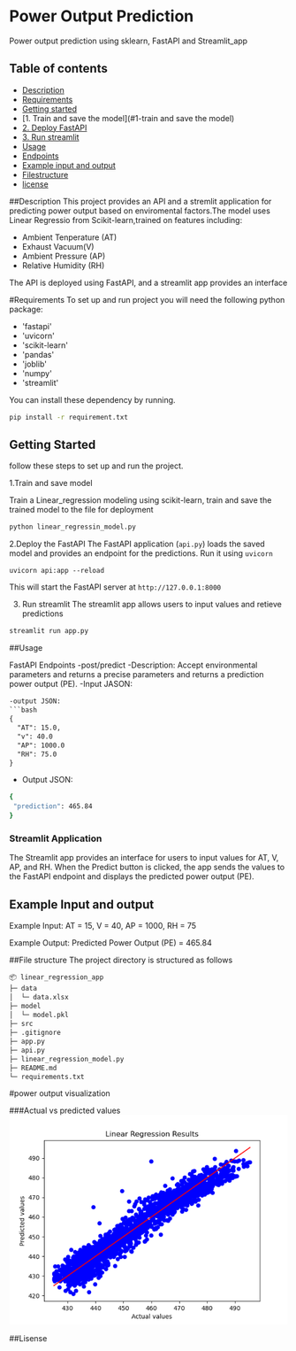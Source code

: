 # Power Output Prediction
Power output prediction using sklearn, FastAPI and Streamlit_app

## Table of contents
- [Description](#description)
- [Requirements](#requirements)
- [Getting started](#getting-started)
- [1. Train and save the model](#1-train and save the model)
- [2. Deploy FastAPI](#2-deploy-fastapi)
- [3. Run streamlit](#3-streamlit)
- [Usage](#usage)
- [Endpoints](#endpoints)
- [Example input and output](#example-input-and-output)
- [Filestructure](#file-structure)
- [license](#lisence)

##Description
This project provides an API and a stremlit application for predicting power output based on enviromental factors.The model uses Linear Regressio from Scikit-learn,trained on features including:

- Ambient Tenperature (AT)
- Exhaust Vacuum(V)
- Ambient Pressure (AP)
- Relative Humidity (RH)

The API is deployed using FastAPI, and a streamlit app provides an interface

#Requirements
To set up and run project you will need the following python package:
- 'fastapi'
-  'uvicorn'
-  'scikit-learn'
-  'pandas'
-  'joblib'
-  'numpy'
-  'streamlit'

You can install these dependency by running.
```bash
pip install -r requirement.txt
```
## Getting Started
follow these steps to set up and run the project.

1.Train and save model

Train a Linear_regression modeling using scikit-learn, train and save the trained model to the file for deployment
```bash
python linear_regressin_model.py
```

2.Deploy the FastAPI
The FastAPI application (`api.py`) loads the saved model and provides an endpoint for the predictions. Run it using `uvicorn`
```commandline
uvicorn api:app --reload
```
This will start the FastAPI server at   `http://127.0.0.1:8000`

3. Run streamlit
The streamlit app allows users to input values and retieve predictions
```bash
streamlit run app.py
```

##Usage

FastAPI Endpoints
-post/predict
-Description: Accept environmental parameters and returns a precise parameters and returns a prediction power output (PE).
-Input JASON:
```
-output JSON:
```bash
{
  "AT": 15.0,
  "v": 40.0
  "AP": 1000.0
  "RH": 75.0
}
```
- Output JSON:
```bash
{
 "prediction": 465.84
}
```

### Streamlit Application

The Streamlit app provides an interface for users to input values for AT, V, AP, and RH. When the Predict button is clicked, the app sends the values to the FastAPI endpoint and displays the predicted power output (PE).

## Example Input and output
Example Input:
AT = 15, V = 40, AP = 1000, RH = 75

Example Output:
Predicted Power Output (PE) = 465.84


##File structure
The project directory is structured as follows

```commandline
📦 linear_regression_app
├─ data
│  └─ data.xlsx
├─ model
│  └─ model.pkl
├─ src
├─ .gitignore
├─ app.py
├─ api.py
├─ linear_regression_model.py
├─ README.md
└─ requirements.txt
```
 
#power output visualization 

###Actual vs predicted values
![Training and validation loss](src/figure_1.png)

##Lisense
